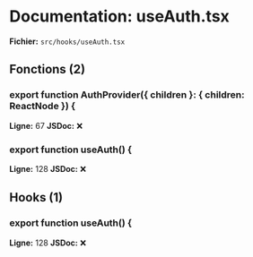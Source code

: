 # Documentation: useAuth.tsx

**Fichier:** `src/hooks/useAuth.tsx`

## Fonctions (2)

### export function AuthProvider({ children }: { children: ReactNode }) {
**Ligne:** 67
**JSDoc:** ❌

### export function useAuth() {
**Ligne:** 128
**JSDoc:** ❌

## Hooks (1)

### export function useAuth() {
**Ligne:** 128
**JSDoc:** ❌


